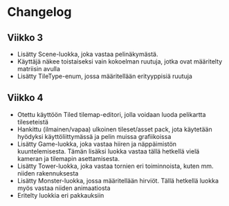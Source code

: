 # Changelog
## Viikko 3
- Lisätty Scene-luokka, joka vastaa pelinäkymästä.
- Käyttäjä näkee toistaiseksi vain kokoelman ruutuja, jotka ovat määritelty matriisin avulla
- Lisätty TileType-enum, jossa määritellään erityyppisiä ruutuja

## Viikko 4
- Otettu käyttöön Tiled tilemap-editori, jolla voidaan luoda pelikartta tileseteistä
- Hankittu (ilmainen/vapaa) ulkoinen tileset/asset pack, jota käytetään hyödyksi käyttöliittymässä ja pelin muissa grafiikoissa
- Lisätty Game-luokka, joka vastaa hiiren ja näppäimistön kuuntelemisesta. Tämän lisäksi luokka vastaa tällä hetkellä vielä kameran ja tilemapin asettamisesta.
- Lisätty Tower-luokka, joka vastaa tornien eri toiminnoista, kuten mm. niiden rakennuksesta
- Lisätty Monster-luokka, jossa määritellään hirviöt. Tällä hetkellä luokka myös vastaa niiden animaatiosta
- Eritelty luokkia eri pakkauksiin
